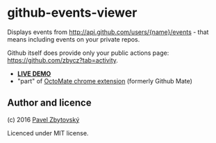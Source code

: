 # github-events-viewer
Displays events from http://api.github.com/users/{name}/events - that means including events on your private repos.

Github itself does provide only your public actions page: https://github.com/zbycz?tab=activity.

- **[LIVE DEMO](https://rawgit.com/zbycz/github-events-viewer/master/github-event-viewer.html)**
- "part" of [OctoMate chrome extension](https://github.com/rubyerme/chrome-github-mate#octo-mate) (formerly Github Mate)

## Author and licence

(c) 2016 [Pavel Zbytovský](http://zby.cz)

Licenced under MIT license.
